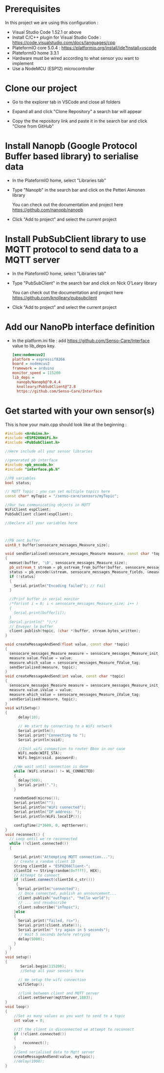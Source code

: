 # Prerequisites

In this project we are using this configuration : 

- Visual Studio Code 1.52.1 or above
- Install C/C++ plugin for Visual Studio Code : https://code.visualstudio.com/docs/languages/cpp
- PlateformIO core 5.0.4  : https://platformio.org/install/ide?install=vscode
- PlateformIO home 3.3.1
- Hardware must be wired according to what sensor you want to implement
- Use a NodeMCU (ESP12) microcontroller 



# Clone our project

- Go to the explorer tab in VSCode and close all folders

- Expand all and click "Clone Repository" a search bar will appear

- Copy the the repository link and paste it in the search bar and click "Clone from GitHub"

  

# Install Nanopb (Google Protocol Buffer based library) to serialise data 

- In the PlateformIO home, select "Libraries tab"

- Type "Nanopb" in the search bar and click on the Petteri Aimonen library

  You can check out the documentation and project here https://github.com/nanopb/nanopb

- Click "Add to project" and select the current project

  

# Install PubSubClient library to use MQTT protocol to send data to a MQTT server

- In the PlateformIO home, select "Libraries tab"

- Type "PubSubClient" in the search bar and click on Nick O'Leary library

  You can check out the documentation and project here https://github.com/knolleary/pubsubclient

- Click "Add to project" and select the current project



# Add our NanoPb interface definition
- In the platform.ini file : add https://github.com/Senso-Care/Interface value to lib_deps key.

  ```ini
  [env:nodemcuv2]
  platform = espressif8266
  board = nodemcuv2
  framework = arduino
  monitor_speed = 115200
  lib_deps = 
  	nanopb/Nanopb@^0.4.4
  	knolleary/PubSubClient@^2.8
  	https://github.com/Senso-Care/Interface
  ```

  

# Get started with your own sensor(s)

This is how your main.cpp should look like at the beginning : 

```c++
#include <Arduino.h>
#include <ESP8266WiFi.h>
#include <PubSubClient.h>

//Here include all your sensor libraries

//generated pb interface
#include <pb_encode.h>
#include "interface.pb.h"

//PB variables
bool status;

// MQTT Topic : you can set multiple topics here
const char* myTopic = "/senso-care/sensors/myTopic";

//Our two communicating objects in MQTT
WiFiClient espClient;
PubSubClient client(espClient);

//Declare all your variables here 



//PB sent buffer
uint8_t buffer[sensocare_messages_Measure_size];

void sendSerialised(sensocare_messages_Measure measure, const char *topic)
{
  memset(buffer, '\0', sensocare_messages_Measure_size);
  pb_ostream_t stream = pb_ostream_from_buffer(buffer, sensocare_messages_Measure_size);
  status = pb_encode(&stream, sensocare_messages_Measure_fields, &measure);
  if (!status)
  {
    Serial.println("Encoding failed"); // Fail
  }

  //Prinf buffer in serial monitor
  /*for(int i = 0; i < sensocare_messages_Measure_size; i++ )
  {
    Serial.print(buffer[i]);
  }
  Serial.println(" ");*/
  // Envoyer le buffer
  client.publish(topic, (char *)buffer, stream.bytes_written);
}

void createMessageAndSend(float value, const char *topic)
{
  sensocare_messages_Measure measure = sensocare_messages_Measure_init_zero;
  measure.value.fValue = value;
  measure.which_value = sensocare_messages_Measure_fValue_tag;
  sendSerialised(measure, topic);
}
void createMessageAndSend(int value, const char *topic)
{
  sensocare_messages_Measure measure = sensocare_messages_Measure_init_zero;
  measure.value.iValue = value;
  measure.which_value = sensocare_messages_Measure_iValue_tag;
  sendSerialised(measure, topic);
}
void wifiSetup()
{
      delay(10);

      // We start by connecting to a WiFi network
      Serial.println();
      Serial.print("Connecting to ");
      Serial.println(ssid);

      //Init wifi connection to router Bbox in our case
      WiFi.mode(WIFI_STA);
      WiFi.begin(ssid, password);

    //We wait until connection is done
    while (WiFi.status() != WL_CONNECTED)
    {
      delay(500);
      Serial.print(".");
    }

    randomSeed(micros());
    Serial.println("");
    Serial.println("WiFi connected");
    Serial.println("IP address: ");
    Serial.println(WiFi.localIP());

    configTime(2*3600, 0, mqttServer);
}
void reconnect() {
  // Loop until we're reconnected
  while (!client.connected())
  {

    Serial.print("Attempting MQTT connection...");
    // Create a random client ID
    String clientId = "ESP8266Client-";
    clientId += String(random(0xffff), HEX);
    // Attempt to connect
    if (client.connect(clientId.c_str()))
     {
      Serial.println("connected");
      // Once connected, publish an announcement...
      client.publish("outTopic", "hello world");
      // ... and resubscribe
      client.subscribe("inTopic");
    }else
    {
      Serial.print("failed, rc=");
      Serial.print(client.state());
      Serial.println(" try again in 5 seconds");
      // Wait 5 seconds before retrying
      delay(5000);
    }
  }
}
void setup() 
{
       Serial.begin(115200);
       //Setup all your sensors here

      // We setup the wifi connection
      wifiSetup();

      //link between client and MQTT server
      client.setServer(mqttServer,1883);
}
void loop() 
{
    //Set as many values as you want to send to a topic
    int value = 0;

    //If the client is disconnected we attempt to reconnect  
    if (!client.connected())
    {
        reconnect();
    }
    //Send serialised data to Mqtt server 
    createMessageAndSend(value, myTopic); 
    //delay(1000);
}

```



